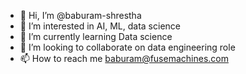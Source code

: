 - 👋 Hi, I’m @baburam-shrestha
- 👀 I’m interested in AI, ML, data science
- 🌱 I’m currently learning Data science
- 💞️ I’m looking to collaborate on data engineering role
- 📫 How to reach me baburam@fusemachines.com

<!---
baburam-shrestha/baburam-shrestha is a ✨ special ✨ repository because its `README.md` (this file) appears on your GitHub profile.
You can click the Preview link to take a look at your changes.
--->
